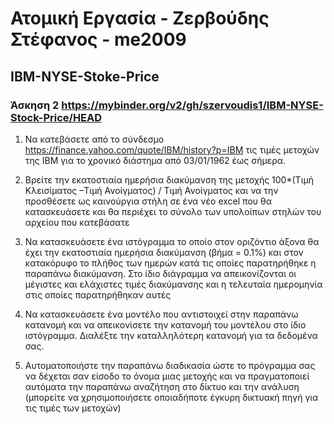 
# Ατομική Εργασία - Ζερβούδης Στέφανος - me2009

## IBM-NYSE-Stoke-Price

### Άσκηση 2 https://mybinder.org/v2/gh/szervoudis1/IBM-NYSE-Stock-Price/HEAD

1. Να κατεβάσετε από το σύνδεσμο https://finance.yahoo.com/quote/IBM/history?p=IBM τις τιμές μετοχών της IBM για το χρονικό διάστημα από 03/01/1962 έως σήμερα.

2. Βρείτε την εκατοστιαία ημερήσια διακύμανση της μετοχής
100*(Τιμή Κλεισίματος –Τιμή Ανοίγματος) / Τιμή Ανοίγματος και να την προσθέσετε ως καινούργια στήλη σε ένα νέο excel που θα κατασκευάσετε και θα περιέχει το σύνολο των υπολοίπων στηλών του αρχείου που κατεβάσατε

3. Να κατασκευάσετε ένα ιστόγραμμα το οποίο στον οριζόντιο άξονα θα έχει την εκατοστιαία ημερήσια διακύμανση (βήμα = 0.1%) και στον κατακόρυφο το πλήθος των ημερών κατά τις οποίες παρατηρήθηκε η παραπάνω διακύμανση. Στο ίδιο διάγραμμα να απεικονίζονται οι μέγιστες και ελάχιστες τιμές διακύμανσης και η τελευταία ημερομηνία στις οποίες παρατηρήθηκαν αυτές

4. Να κατασκευάσετε ένα μοντέλο που αντιστοιχεί στην παραπάνω κατανομή και να απεικονίσετε την κατανομή του μοντέλου στο ίδιο ιστόγραμμα. Διαλέξτε την καταλληλότερη κατανομή για τα δεδομένα σας.

5. Αυτοματοποιήστε την παραπάνω διαδικασία ώστε το πρόγραμμα σας να δέχεται σαν είσοδο το όνομα μιας μετοχής και να πραγματοποιεί αυτόματα την παραπάνω αναζήτηση στο δίκτυο και την ανάλυση (μπορείτε να χρησιμοποιήσετε οποιαδήποτε έγκυρη δικτυακή πηγή για τις τιμές των μετοχών)
